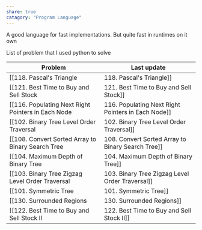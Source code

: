 ```yaml
---
share: true
catagory: "Program Language"
---
```


A good language for fast implementations. But quite fast in runtimes on it own

List of problem that I used python to solve

| Problem                                              | Last update                   |
| ---------------------------------------------------- | ----------------------------- |
| [[118. Pascal's Triangle|118. Pascal's Triangle]]                           | 12:48 AM - September 09, 2023 |
| [[121. Best Time to Buy and Sell Stock|121. Best Time to Buy and Sell Stock]]             | 2:15 PM - August 30, 2023     |
| [[116. Populating Next Right Pointers in Each Node|116. Populating Next Right Pointers in Each Node]] | 12:34 AM - August 30, 2023    |
| [[102. Binary Tree Level Order Traversal|102. Binary Tree Level Order Traversal]]           | 12:33 AM - August 30, 2023    |
| [[108. Convert Sorted Array to Binary Search Tree|108. Convert Sorted Array to Binary Search Tree]]  | 12:31 AM - August 30, 2023    |
| [[104. Maximum Depth of Binary Tree|104. Maximum Depth of Binary Tree]]                | 12:31 AM - August 30, 2023    |
| [[103. Binary Tree Zigzag Level Order Traversal|103. Binary Tree Zigzag Level Order Traversal]]    | 12:30 AM - August 30, 2023    |
| [[101. Symmetric Tree|101. Symmetric Tree]]                              | 12:28 AM - August 30, 2023    |
| [[130. Surrounded Regions|130. Surrounded Regions]]                          | 3:06 PM - August 19, 2023     |
| [[122. Best Time to Buy and Sell Stock II|122. Best Time to Buy and Sell Stock II]]          | 9:05 AM - August 18, 2023     |
